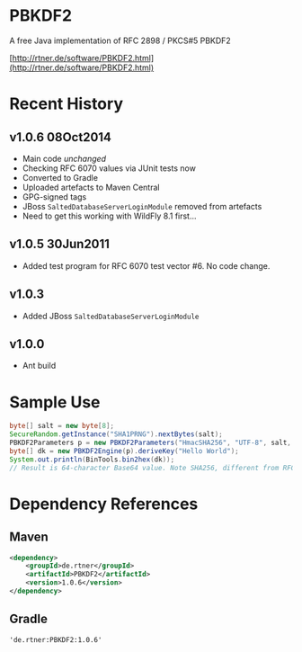 PBKDF2
======

A free Java implementation of RFC 2898 / PKCS#5 PBKDF2

[http://rtner.de/software/PBKDF2.html](http://rtner.de/software/PBKDF2.html)

Recent History
==============

## v1.0.6 08Oct2014
* Main code *unchanged*
* Checking RFC 6070 values via JUnit tests now
* Converted to Gradle
* Uploaded artefacts to Maven Central
* GPG-signed tags
* JBoss `SaltedDatabaseServerLoginModule` removed from artefacts
 * Need to get this working with WildFly 8.1 first...

## v1.0.5 30Jun2011
* Added test program for RFC 6070 test vector #6. No code change. 

## v1.0.3
* Added JBoss `SaltedDatabaseServerLoginModule`

## v1.0.0
* Ant build

Sample Use
==========

```java
byte[] salt = new byte[8];
SecureRandom.getInstance("SHA1PRNG").nextBytes(salt);
PBKDF2Parameters p = new PBKDF2Parameters("HmacSHA256", "UTF-8", salt, 2000);
byte[] dk = new PBKDF2Engine(p).deriveKey("Hello World");
System.out.println(BinTools.bin2hex(dk));
// Result is 64-character Base64 value. Note SHA256, different from RFC 6070.
```

Dependency References
=====================

## Maven

```xml
<dependency>
    <groupId>de.rtner</groupId>
    <artifactId>PBKDF2</artifactId>
    <version>1.0.6</version>
</dependency>
```

## Gradle

`'de.rtner:PBKDF2:1.0.6'`
